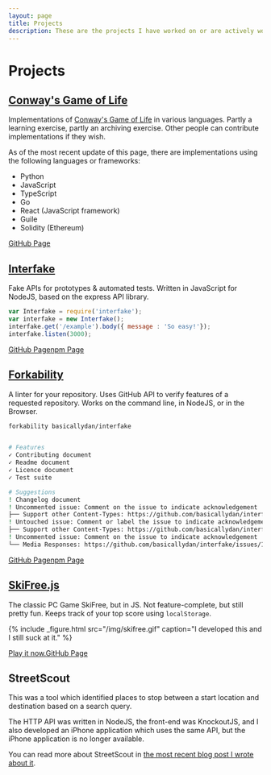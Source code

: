 ```yaml
---
layout: page
title: Projects
description: These are the projects I have worked on or are actively working on at the moment.
---
```

# Projects

[Conway's Game of Life](https://github.com/conwaysgame)
-------

Implementations of [Conway's Game of Life](http://en.wikipedia.org/wiki/Conway's_Game_of_Life) in various languages. Partly a learning exercise, partly an archiving exercise. Other people can contribute implementations if they wish.

As of the most recent update of this page, there are implementations using the following languages or frameworks:

- Python
- JavaScript
- TypeScript
- Go
- React (JavaScript framework)
- Guile
- Solidity (Ethereum)

<a href="https://github.com/conwaysgame" class="cta--secondary inline">GitHub Page</a>

[Interfake](https://github.com/basicallydan/interfake)
-------

Fake APIs for prototypes & automated tests. Written in JavaScript for NodeJS, based on the express API library.

```javascript
var Interfake = require('interfake');
var interfake = new Interfake();
interfake.get('/example').body({ message : 'So easy!'});
interfake.listen(3000);
```

<a href="https://github.com/basicallydan/interfake" class="cta--secondary inline">GitHub Page</a><a href="https://www.npmjs.com/package/interfake" class="cta--tertiary inline">npm Page</a>

[Forkability](https://github.com/basicallydan/forkability)
-------

A linter for your repository. Uses GitHub API to verify features of a requested repository. Works on the command line, in NodeJS, or in the Browser.

```bash
forkability basicallydan/interfake


# Features
✓ Contributing document
✓ Readme document
✓ Licence document
✓ Test suite

# Suggestions
! Changelog document
! Uncommented issue: Comment on the issue to indicate acknowledgement
├── Support other Content-Types: https://github.com/basicallydan/interfake/issues/31
! Untouched issue: Comment or label the issue to indicate acknowledgement
├── Support other Content-Types: https://github.com/basicallydan/interfake/issues/31
! Uncommented issue: Comment on the issue to indicate acknowledgement
└── Media Responses: https://github.com/basicallydan/interfake/issues/19
```

<a href="https://github.com/basicallydan/forkability" class="cta--secondary inline">GitHub Page</a><a href="https://www.npmjs.com/package/forkability" class="cta--tertiary inline">npm Page</a>

[SkiFree.js](https://github.com/basicallydan/skifree.js)
-------

The classic PC Game SkiFree, but in JS. Not feature-complete, but still pretty fun. Keeps track of your top score using `localStorage`.

{% include _figure.html src="/img/skifree.gif" caption="I developed this and I still suck at it." %}

<a href="https://basicallydan.github.io/skifree.js/" class="cta--secondary inline">Play it now.</a><a href="https://github.com/basicallydan/skifree.js" class="cta--tertiary inline">GitHub Page</a>

StreetScout
-------

This was a tool which identified places to stop between a start location and destination based on a search query.

The HTTP API was written in NodeJS, the front-end was KnockoutJS, and I also developed an iPhone application which uses the same API, but the iPhone application is no longer available.

You can read more about StreetScout in [the most recent blog post I wrote about it](/blog/streetscout-2/).
